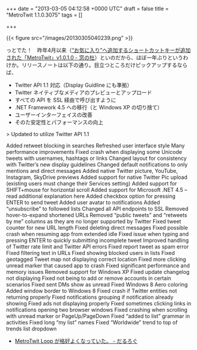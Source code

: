 
+++
date = "2013-03-05 04:12:58 +0000 UTC"
draft = false
title = "MetroTwit 1.1.0.3075"
tags = []

+++


{{< figure src="/images/20130305040239.png"  >}}

っとでた！　昨年4月以来（<a href="http://www.forest.impress.co.jp/docs/news/20120409_525212.html">“お気に入り”へ追加するショートカットキーが追加された「MetroTwit」v1.0.1.0 - 窓の杜</a>）といのだから、ほぼ一年ぶりというわけか。リリースノートは以下の通り。目立つところだけピックアップするならば、

<ul>
<li>Twitter API 1.1 対応（Display Guidline にも準拠）</li>
<li>Twitter ネイティブなメディアのプレビューとアップロード</li>
<li>すべての API を SSL 経由で呼び出すように</li>
<li>.NET Framework 4.5 への移行（と Windows XP の切り捨て）</li>
<li>ユーザーインターフェイスの改善</li>
<li>そのた安定性とパフォーマンスの向上</li>
</ul>
    >
        Updated to utilize Twitter API 1.1


Added retweet blocking in searches
Refreshed user interface style
Many performance improvements
Fixed crash when displaying some Unicode tweets with usernames, hashtags or links
Changed layout for consistency with Twitter’s new display guidelines
Changed default notifications to only mentions and direct messages
Added native Twitter picture, YouTube, Instagram, SkyDrive previews
Added support for native Twitter Pic upload (existing users must change their Services setting)
Added support for SHIFT+mouse for horizontal scroll
Added support for Microsoft .NET 4.5 – read additional explanation here
Added checkbox option for pressing ENTER to send tweet
Added user avatar to notifications
Added “unsubscribe” to followed lists
Changed all API endpoints to SSL
Removed hover-to-expand shortened URLs
Removed “public tweets” and “retweets by me” columns as they are no longer supported by Twitter
Fixed tweet counter for new URL length
Fixed deleting direct messages
Fixed possible crash when resuming app from extended idle
Fixed issue when typing and pressing ENTER to quickly submitting incomplete tweet
Improved handling of Twitter rate limit and Twitter API errors
Fixed report tweet as spam error
Fixed filtering text in URLs
Fixed showing blocked users in lists
Fixed geotagged Tweet map not displaying correct location
Fixed more clicking unread marker that caused app to crash
Fixed significant performance and memory issues
Removed support for Windows XP
Fixed update changelog not displaying
Fixed not being to add or remove accounts in certain scenarios
Fixed sent DMs show as unread
Fixed Windows 8 Aero coloring
Added window border to Windows 8
Fixed crash if Twitter entities not returning properly
Fixed notifications grouping if notification already showing
Fixed ads not displaying properly
Fixed sometimes clicking links in notifications opening two browser windows
Fixed crashing when scrolling with unread marker or PageUp/PageDown
Fixed “added to list” grammar in activities
Fixed long “my list” names
Fixed “Worldwide” trend to top of trends list dropdown

    

<ul>
<li><a href="https://blog.daruyanagi.jp/entry/2013/02/21/101420">MetroTwit Loop が格好よくなっていた。 - だるろぐ</a></li>
</ul>

